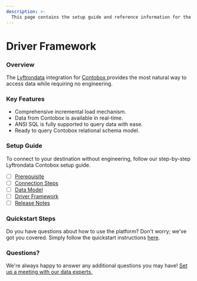 ```yaml
---
description: >-
  This page contains the setup guide and reference information for the Contobox source connector.
---
```


# Driver Framework

### Overview

The [Lyftrondata](https://www.lyftrondata.com/) integration for [Contobox](https://www.lyftrondata.com/integration/contobox/)[ ](https://www.lyftrondata.com/integration/contobox/)provides the most natural way to access data while requiring no engineering.

### Key Features

* Comprehensive incremental load mechanism.
* Data from Contobox is available in real-time.&#x20;
* ANSI SQL is fully supported to query data with ease.
* Ready to query Contobox relational schema model.

### Setup Guide

To connect to your destination without engineering, follow our step-by-step Lyftrondata Contobox setup guide.

* [ ] [Prerequisite](../../marketing-analytics/contobox/prerequisite.md)
* [ ] [Connection Steps](../../marketing-analytics/contobox/connection-steps.md)
* [ ] [Data Model](../../marketing-analytics/contobox/data-model/)
* [ ] [Driver Framework](../../marketing-analytics/contobox/driver-framework/)
* [ ] [Release Notes](../../marketing-analytics/contobox/release-notes.md)

### Quickstart Steps

Do you have questions about how to use the platform? Don't worry; we've got you covered. Simply follow the quickstart instructions [here](../../../quickstart-steps.md).

### Questions? <a href="#questions" id="questions"></a>

We're always happy to answer any additional questions you may have! [Set up a meeting with our data experts.](https://www.lyftrondata.com/book-a-meeting/)


